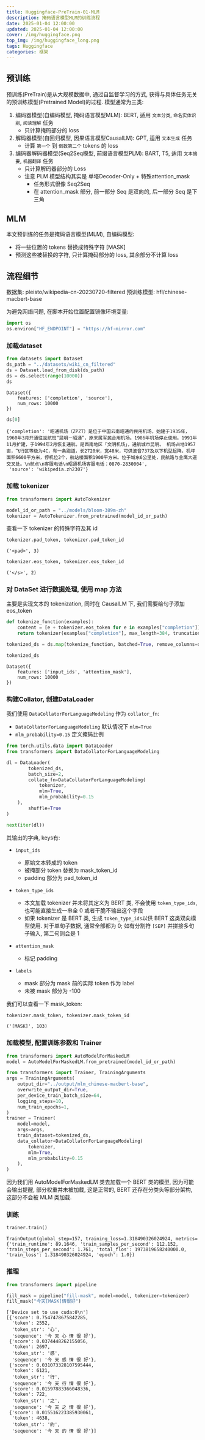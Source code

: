 ```yaml
---
title: Huggingface-PreTrain-01-MLM
description: 掩码语言模型MLM的训练流程
date: 2025-01-04 12:00:00
updated: 2025-01-04 12:00:00
cover: /img/huggingface.png
top_img: /img/huggingface_long.png
tags: Huggingface
categories: 框架
---
```


## 预训练

预训练(PreTrain)是从大规模数据中, 通过自监督学习的方式, 获得与具体任务无关的预训练模型(Pretrained Model)的过程. 模型通常为三类:
1. 编码器模型(自编码模型, 掩码语言模型MLM): BERT, 适用 `文本分类`, `命名实体识别`, `阅读理解` 任务
	- 只计算掩码部分的 loss
2. 解码器模型(自回归模型, 因果语言模型CausalLM): GPT, 适用 `文本生成` 任务
	- 计算 `第一个` 到 `倒数第二个` tokens 的 loss
3. 编码器解码器模型(Seq2Seq模型, 前缀语言模型PLM): BART, T5, 适用 `文本摘要`, `机器翻译` 任务
	- 只计算解码器部分的 Loss
	- 注意 PLM 模型结构其实是 单塔Decoder-Only + 特殊attention_mask
		- 任务形式很像 Seq2Seq
		- 在 attention_mask 部分, 前一部分 Seq 是双向的, 后一部分 Seq 是下三角

## MLM

本文预训练的任务是掩码语言模型(MLM), 自编码模型:
- 将一些位置的 tokens 替换成特殊字符 \[MASK\]
- 预测这些被替换的字符, 只计算掩码部分的 loss, 其余部分不计算 loss

## 流程细节

数据集: pleisto/wikipedia-cn-20230720-filtered
预训练模型: hfl/chinese-macbert-base

为避免网络问题, 在脚本开始位置配置镜像环境变量: 
```python
import os
os.environ["HF_ENDPOINT"] = "https://hf-mirror.com"
```

### 加载dataset

```python
from datasets import Dataset
ds_path = "../datasets/wiki_cn_filtered"
ds = Dataset.load_from_disk(ds_path)
ds = ds.select(range(10000))
ds
```

```
Dataset({
    features: ['completion', 'source'],
    num_rows: 10000
})
```

```python
ds[0]
```

```
{'completion': '昭通机场（ZPZT）是位于中国云南昭通的民用机场，始建于1935年，1960年3月开通往返航班“昆明－昭通”，原来属军民合用机场。1986年机场停止使用。1991年11月扩建，于1994年2月恢复通航。是西南地区「文明机场」，通航城市昆明。 机场占地1957亩，飞行区等级为4C，有一条跑道，长2720米，宽48米，可供波音737及以下机型起降。机坪面积6600平方米，停机位2个，航站楼面积1900平方米。位于城东6公里处，民航路与金鹰大道交叉处。\n航点\n客服电话\n昭通机场客服电话：0870-2830004',
 'source': 'wikipedia.zh2307'}
```

### 加载 tokenizer

```python
from transformers import AutoTokenizer

model_id_or_path = "../models/bloom-389m-zh"
tokenizer = AutoTokenizer.from_pretrained(model_id_or_path)
```

查看一下 tokenizer 的特殊字符及其 id
```python
tokenizer.pad_token, tokenizer.pad_token_id
```

```
('<pad>', 3)
```

```python
tokenizer.eos_token, tokenizer.eos_token_id
```

```
('</s>', 2)
```

### 对 DataSet 进行数据处理, 使用 map 方法

主要是实现文本的 tokenization, 同时在 CausalLM 下, 我们需要给句子添加 eos_token
```python
def tokenize_function(examples):
    content = [e + tokenizer.eos_token for e in examples["completion"]]
    return tokenizer(examples["completion"], max_length=384, truncation=True)

tokenized_ds = ds.map(tokenize_function, batched=True, remove_columns=ds.column_names)

tokenized_ds
```

```
Dataset({
    features: ['input_ids', 'attention_mask'],
    num_rows: 10000
})
```

### 构建Collator, 创建DataLoader

我们使用 `DataCollatorForLanguageModeling` 作为 `collator_fn`:
- `DataCollatorForLanguageModeling` 默认情况下 `mlm=True`
- `mlm_probability=0.15` 定义掩码比例
```python
from torch.utils.data import DataLoader
from transformers import DataCollatorForLanguageModeling

dl = DataLoader(
		tokenized_ds, 
		batch_size=2, 
		collate_fn=DataCollatorForLanguageModeling(
			tokenizer, 
			mlm=True, 
			mlm_probability=0.15
	), 
		shuffle=True
)
```

```python
next(iter(dl))
```
其输出的字典, keys有:
- `input_ids`
	- 原始文本转成的 token
	- 被掩部分 token 替换为 mask_token_id
	- padding 部分为 pad_token_id

- `token_type_ids`
	- 本文加载 tokenizer 并未将其定义为 BERT 类, 不会使用 `token_type_ids`, 也可能直接生成一串全 0 或者干脆不输出这个字段
	- 如果 tokenizer 是 BERT 类, 生成 `token_type_ids`以供 BERT 这类双向模型使用. 对于单句子数据, 通常全部都为 0; 如有分割符 `[SEP]` 并拼接多句子输入, 第二句则会是 1

- `attention_mask`
	- 标记 padding

- `labels`
	- mask 部分为 mask 前的实际 token 作为 label
	- 未被 mask 部分为 -100

我们可以查看一下 mask_token: 
```python
tokenizer.mask_token, tokenizer.mask_token_id
```

```
('[MASK]', 103)
```

### 加载模型, 配置训练参数和 Trainer

```python
from transformers import AutoModelForMaskedLM
model = AutoModelForMaskedLM.from_pretrained(model_id_or_path)

from transformers import Trainer, TrainingArguments
args = TrainingArguments(
    output_dir="../output/mlm_chinese-macbert-base",
    overwrite_output_dir=True,
    per_device_train_batch_size=64,
    logging_steps=10,
    num_train_epochs=1,
)
trainer = Trainer(
    model=model,
    args=args,
    train_dataset=tokenized_ds,
    data_collator=DataCollatorForLanguageModeling(
	    tokenizer, 
	    mlm=True, 
	    mlm_probability=0.15
	),
)
```

因为我们用 AutoModelForMaskedLM 类去加载一个 BERT 类的模型, 因为可能会输出提醒, 部分权重并未被加载, 这是正常的, BERT 还存在分类头等部分架构, 这部分不会被 MLM 类加载.

### 训练

```python
trainer.train()
```

```
TrainOutput(global_step=157, training_loss=1.318490326024924, metrics={'train_runtime': 89.1646, 'train_samples_per_second': 112.152, 'train_steps_per_second': 1.761, 'total_flos': 1973819658240000.0, 'train_loss': 1.318490326024924, 'epoch': 1.0})
```

### 推理

```python
from transformers import pipeline

fill_mask = pipeline("fill-mask", model=model, tokenizer=tokenizer)
fill_mask("今天[MASK]情很好")
```

```
['Device set to use cuda:0\n']
[{'score': 0.7547478675842285,
  'token': 2552,
  'token_str': '心',
  'sequence': '今 天 心 情 很 好'},
 {'score': 0.0374448262155056,
  'token': 2697,
  'token_str': '感',
  'sequence': '今 天 感 情 很 好'},
 {'score': 0.031073328107595444,
  'token': 6121,
  'token_str': '行',
  'sequence': '今 天 行 情 很 好'},
 {'score': 0.01597883366048336,
  'token': 722,
  'token_str': '之',
  'sequence': '今 天 之 情 很 好'},
 {'score': 0.015516223385930061,
  'token': 4638,
  'token_str': '的',
  'sequence': '今 天 的 情 很 好'}]
```
